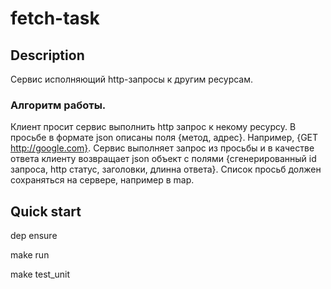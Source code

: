 # fetch-task

## Description
Сервис исполняющий http-запросы к другим ресурсам.

### Алгоритм работы.
Клиент просит сервис выполнить http запрос к некому ресурсу. В просьбе в формате json описаны поля {метод, адрес}. Например, {GET http://google.com}.
Сервис выполняет запрос из просьбы и в качестве ответа клиенту возвращает json объект с полями {сгенерированный id запроса, http статус, заголовки, длинна ответа}.
Список просьб должен сохраняться на сервере, например в map.

## Quick start
dep ensure

make run

make test_unit